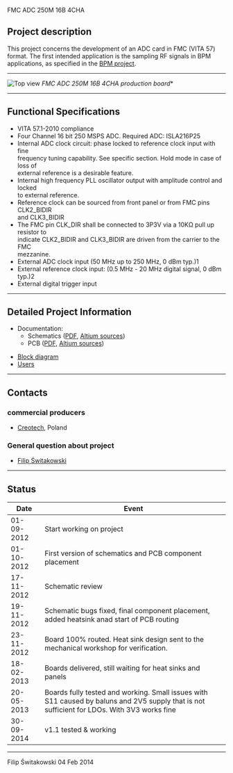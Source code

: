  FMC ADC 250M 16B 4CHA

## Project description

This project concerns the development of an ADC card in FMC (VITA 57)
format. The first intended application is the sampling RF signals in BPM
applications, as specified in the [BPM
project](https://www.ohwr.org/project/bpm/wiki).

-----

 ![Top view](https://www.ohwr.org/project/fmc-adc-250m-16b-4cha/uploads/25af84f1d877e8a2e4263fc4c03daa6a/250M_top.jpg)
*FMC ADC 250M 16B 4CHA production board**



-----

## Functional Specifications

  - VITA 57.1-2010 compliance
  - Four Channel 16 bit 250 MSPS ADC. Required ADC: ISLA216P25
  - Internal ADC clock circuit: phase locked to reference clock input
    with fine  
    frequency tuning capability. See specific section. Hold mode in case
    of loss of  
    external reference is a desirable feature.
  - Internal high frequency PLL oscillator output with amplitude control
    and locked  
    to external reference.
  - Reference clock can be sourced from front panel or from FMC pins
    CLK2\_BIDIR  
    and CLK3\_BIDIR
  - The FMC pin CLK\_DIR shall be connected to 3P3V via a 10KΩ pull up
    resistor to  
    indicate CLK2\_BIDIR and CLK3\_BIDIR are driven from the carrier to
    the FMC  
    mezzanine.
  - External ADC clock input (50 MHz up to 250 MHz, 0 dBm typ.)1
  - External reference clock input: (0.5 MHz - 20 MHz digital signal, 0
    dBm typ.)2
  - External digital trigger input

-----

## Detailed Project Information

  - Documentation:
      - Schematics
        ([PDF](https://www.ohwr.org/project/fmc-adc-250m-16b-4cha/blob/master/fmc-adc-250m-16b-4cha/SCH_FMC_ADC_250M_16B_4ch.pdf),
        [Altium
        sources](https://www.ohwr.org/project/fmc-adc-250m-16b-4cha/tree/master/fmc-adc-250m-16b-4cha/Schematics))
      - PCB
        ([PDF](https://www.ohwr.org/project/fmc-adc-250m-16b-4cha/blob/master/fmc-adc-250m-16b-4cha/PCB_FMC_ADC_250M_16B_4ch.pdf),
        [Altium
        sources](https://www.ohwr.org/project/fmc-adc-250m-16b-4cha/blob/master/fmc-adc-250m-16b-4cha/FMC_ADC_250M_16B_4ch_pcb.PcbDoc))

<!-- end list -->

  - [Block
    diagram](https://www.ohwr.org/project/fmc-adc-250m-16b-4cha/uploads/cf81ca76566ecf84ca79289acfed6a32/FMC_ADC.png)
  - [Users](Users)

-----

## Contacts

### commercial producers

  - [Creotech](http://creotech.pl/product-scientific/fmc-adc-250m-16b-4cha),
    Poland

### General question about project

  - [Filip Świtakowski](mailto:filip.switakowski@creotech.pl)

-----

## Status

|**Date**|**Event**|
|----|----|
|01-09-2012|Start working on project|
|01-10-2012|First version of schematics and PCB component placement|
|17-11-2012|Schematic review|
|19-11-2012|Schematic bugs fixed, final component placement, added heatsink anad start of PCB routing|
|23-11-2012|Board 100% routed. Heat sink design sent to the mechanical workshop for verification.|
|18-02-2013|Boards delivered, still waiting for heat sinks and panels|
|20-05-2013|Boards fully tested and working. Small issues with S11 caused by baluns and 2V5 supply that is not sufficient for LDOs. With 3V3 works fine|
|30-09-2014|v1.1 tested & working|


-----

Filip Świtakowski 04 Feb 2014